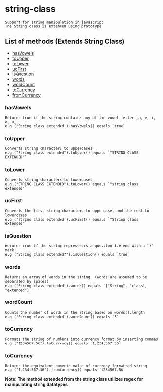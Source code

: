 # string-class
```
Support for string manipulation in javascript
The String class is extended using prototype
```

## List of methods (Extends **String** Class)
-  [hasVowels](#vw)
-  [toUpper](#tup)
-  [toLower](#tlo)
-  [ucFirst](#ucf)
-  [isQuestion](#que)
-  [words](#wd)
-  [wordCount](#wdc)
-  [toCurrency](#tcur)
-  [fromCurrency](#fcur)


### <a name = "vw"></a>hasVowels
```
Returns true if the string contains any of the vowel letter _a, e, i, o, u_
e.g ('String class extended').hasVowels() equals `true`
```

### <a name = "tup"></a>toUpper
```
Converts string characters to uppercases
e.g ("String class extended").toUpper() equals `"STRING CLASS EXTENDED"`
```

### <a name = "tlo"></a>toLower
```
Converts string characters to lowercases
e.g ("STRING CLASS EXTENDED").toLower() equals `"string class extended"`
```

### <a name = "ucf"></a>ucFirst
```
Converts the first string characters to uppercase, and the rest to lowercases
e.g ('string class extended').ucFirst() equals `"String class extended"`
```

### <a name = "que"></a>isQuestion
```
Returns true if the string represensts a question i.e end with a `?` mark
e.g ("String class extended?").isQuestion() equals `true`
```

### <a name = "wd"></a>words
```
Returns an array of words in the string  (words are assumed to be separated by spaces)
e.g ('String class extended').words() equals `["String", "class", "extended"]`
```

### <a name = "wdc"></a>wordCount
```
Counts the number of words in the string based on words().length
e.g ('String class extended').wordCount() equals `3`
```

### <a name = "tcur"></a>toCurrency
```
Formats the string of numbers into currency format by inserting commas
e.g ("1234567.56").toCurrency() equals `1,234,567.56`
```

### <a name = "fcur"></a>toCurrency
```
Returns the equivalent numeric value of currency formatted string
e.g ("1,234,567.56").fromCurrency() equals `1234567.56`
```

**Note: The method extended from the string class utilizes regex for manipulating string datatypes** 